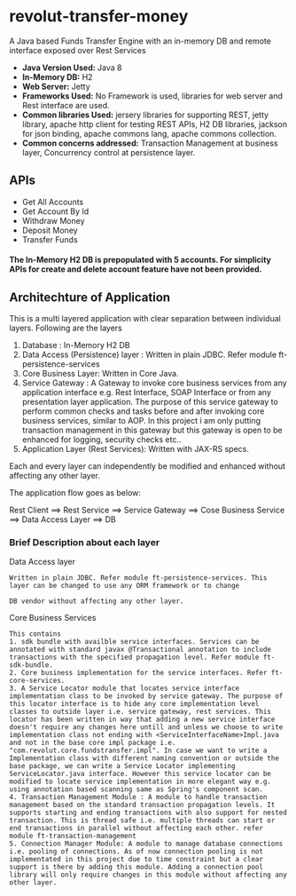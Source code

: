 # revolut-transfer-money
A Java based Funds Transfer Engine with an in-memory DB and remote interface exposed over Rest Services 

* <B>Java Version Used:</B> Java 8
* <B>In-Memory DB:</B> H2
* <B>Web Server:</B> Jetty
* <B>Frameworks Used:</B> No Framework is used, libraries for web server and Rest interface are used.
* <B>Common libraries Used:</B> jersery libraries for supporting REST, jetty library, apache http client for testing REST APIs, H2 DB libraries, jackson for json binding, apache commons lang, apache commons collection.
* <B>Common concerns addressed:</B> Transaction Management at business layer, Concurrency control at persistence layer.

## APIs
* Get All Accounts
* Get Account By Id
* Withdraw Money
* Deposit Money
* Transfer Funds
#### The In-Memory H2 DB is prepopulated with 5 accounts. For simplicity APIs for create and delete account feature have not been provided.

## Architechture of Application
This is a multi layered application with clear separation between individual layers. Following are the layers

1. Database : In-Memory H2 DB
2. Data Access (Persistence) layer : Written in plain JDBC. Refer module ft-persistence-services
3. Core Business Layer: Written in Core Java.
4. Service Gateway : A Gateway to invoke core business services from any application interface e.g. Rest Interface, SOAP Interface or from any presentation layer application. The purpose of this service gateway to perform common checks and tasks before and after invoking core business services, similar to AOP. In this project i am only putting transaction management in this gateway but this gateway is open to be enhanced for logging, security checks etc..
5. Application Layer (Rest Services): Written with JAX-RS specs.

Each and every layer can independently be modified and enhanced without affecting any other layer. 

The application flow goes as below:

Rest Client ==> Rest Service ==> Service Gateway ==> Cose Business Service ==> Data Access Layer ==> DB

### Brief Description about each layer

Data Access layer
```
Written in plain JDBC. Refer module ft-persistence-services. This layer can be changed to use any ORM framework or to change 

DB vendor without affecting any other layer.
```

Core Business Services
```
This contains 
1. sdk bundle with availble service interfaces. Services can be annotated with standard javax @Transactional annotation to include transactions with the specified propagation level. Refer module ft-sdk-bundle.
2. Core business implementation for the service interfaces. Refer ft-core-services.
3. A Service Locator module that locates service interface implementation class to be invoked by service gateway. The purpose of this locator interface is to hide any core implementation level classes to outside layer i.e. service gateway, rest services. This locator has been written in way that adding a new service interface doesn't require any changes here untill and unless we choose to write implementation class not ending with <ServiceInterfaceName>Impl.java and not in the base core impl package i.e. "com.revolut.core.fundstransfer.impl". In case we want to write a Implementation class with different naming convention or outside the base package, we can write a Service Locator implementing ServiceLocator.java interface. However this service locator can be modified to locate service implementation in more elegant way e.g. using annotation based scanning same as Spring's component scan.
4. Transaction Management Module : A module to handle transaction management based on the standard transaction propagation levels. It supports starting and ending transactions with also support for nested transaction. This is thread safe i.e. multiple threads can start or end transactions in parallel without affecting each other. refer module ft-transaction-management
5. Connection Manager Module: A module to manage database connections i.e. pooling of connections. As of now connection pooling is not implementated in this project due to time constraint but a clear support is there by adding this module. Adding a connection pool library will only require changes in this module without affecting any other layer.
```


